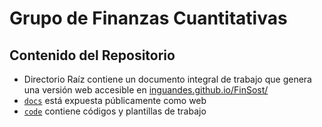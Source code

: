 Grupo de Finanzas Cuantitativas
================

## Contenido del Repositorio

-   Directorio Raíz contiene un documento integral de trabajo que genera una versión web accesible en [inguandes.github.io/FinSost/](https://inguandes.github.io/QFin/)
-   [`docs`](docs) está expuesta públicamente como web
-   [`code`](code) contiene códigos y plantillas de trabajo

